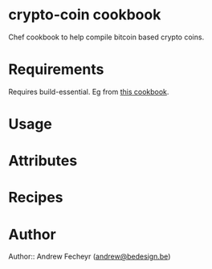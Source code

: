 # crypto-coin cookbook

Chef cookbook to help compile bitcoin based crypto coins.

# Requirements

Requires build-essential. Eg from [this cookbook](https://github.com/opscode-cookbooks/build-essential).

# Usage

# Attributes

# Recipes

# Author

Author:: Andrew Fecheyr (<andrew@bedesign.be>)
